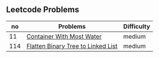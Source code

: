 ## Leetcode Problems

| no  | Problems                                                                                                | Difficulty |
| --- | ------------------------------------------------------------------------------------------------------- | ---------- |
| 11  | [Container With Most Water](https://leetcode.com/problems/container-with-most-water/)                   | medium     |
| 114 | [Flatten Binary Tree to Linked List](https://leetcode.com/problems/flatten-binary-tree-to-linked-list/) | medium     |
